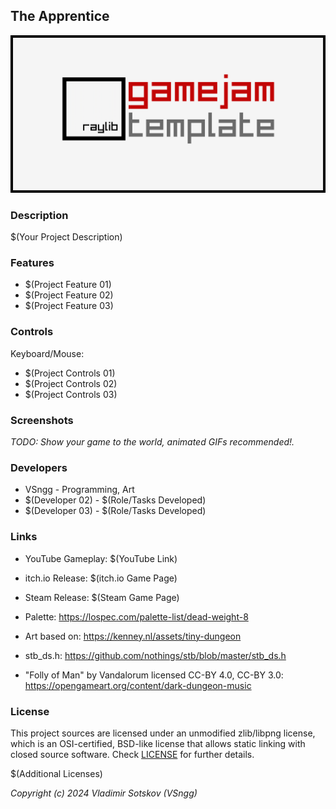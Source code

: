 ## The Apprentice

![The Apprentice](screenshots/screenshot000.png "The Apprentice")

### Description

$(Your Project Description)

### Features

 - $(Project Feature 01)
 - $(Project Feature 02)
 - $(Project Feature 03)

### Controls

Keyboard/Mouse:
 - $(Project Controls 01)
 - $(Project Controls 02)
 - $(Project Controls 03)

### Screenshots

_TODO: Show your game to the world, animated GIFs recommended!._

### Developers

 - VSngg - Programming, Art
 - $(Developer 02) - $(Role/Tasks Developed)
 - $(Developer 03) - $(Role/Tasks Developed)

### Links

 - YouTube Gameplay: $(YouTube Link)
 - itch.io Release: $(itch.io Game Page)
 - Steam Release: $(Steam Game Page)

 - Palette: https://lospec.com/palette-list/dead-weight-8
 - Art based on: https://kenney.nl/assets/tiny-dungeon
 - stb_ds.h: https://github.com/nothings/stb/blob/master/stb_ds.h
 - "Folly of Man" by Vandalorum licensed CC-BY 4.0, CC-BY 3.0: https://opengameart.org/content/dark-dungeon-music

### License

This project sources are licensed under an unmodified zlib/libpng license, which is an OSI-certified, BSD-like license that allows static linking with closed source software. Check [LICENSE](LICENSE) for further details.

$(Additional Licenses)

*Copyright (c) 2024 Vladimir Sotskov (VSngg)*
